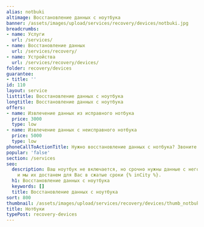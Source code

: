```yaml
---
alias: notbuki
altimage: Восстановление данных с ноутбука
banner: /assets/images/upload/services/recovery/devices/notbuki.jpg
breadcrumbs:
- name: Услуги
  url: /services/
- name: Восстановление данных
  url: /services/recovery/
- name: Устройства
  url: /services/recovery/devices/
folder: recovery/devices
guarantee:
- title: ''
id: 110
layout: service
listtitle: Восстановление данных с ноутбука
longtitle: Восстановление данных с ноутбука
offers:
- name: Извлечение данных из исправного нотбука
  price: 3000
  type: low
- name: Извлечение данных с неисправного нотбука
  price: 5000
  type: low
phoneCallToActionTitle: Нужно восстановление данных с нотбука? Звоните!
popular: 'false'
section: /services
seo:
  description: Ваш ноутбук не включается, но срочно нужны данные с него? Обращайтесь
    и мы их достанем для Вас в сжатые сроки {% inCity %}.
  h1: Восстановление данных с ноутбука
  keywords: []
  title: Восстановление данных с ноутбука
sort: 800
thumbnail: /assets/images/upload/services/recovery/devices/thumb_notbuki.jpg
title: Нотбуки
typePost: recovery-devices
---
```


